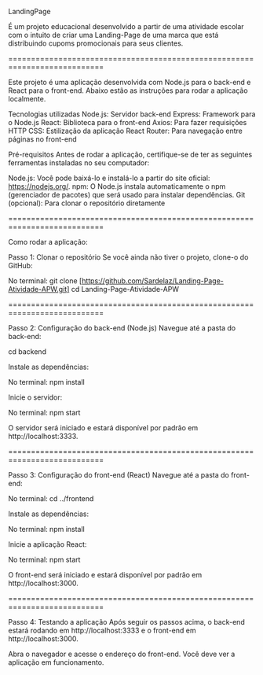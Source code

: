 LandingPage 

É um projeto educacional desenvolvido a partir de uma atividade escolar com o intuito de criar uma Landing-Page de uma marca que está distribuindo cupoms promocionais para seus clientes.

===========================================================================

Este projeto é uma aplicação desenvolvida com Node.js para o back-end e React para o front-end. Abaixo estão as instruções para rodar a aplicação localmente.

Tecnologias utilizadas
Node.js: Servidor back-end
Express: Framework para o Node.js
React: Biblioteca para o front-end
Axios: Para fazer requisições HTTP
CSS: Estilização da aplicação
React Router: Para navegação entre páginas no front-end

Pré-requisitos
Antes de rodar a aplicação, certifique-se de ter as seguintes ferramentas instaladas no seu computador:

Node.js: Você pode baixá-lo e instalá-lo a partir do site oficial: https://nodejs.org/.
npm: O Node.js instala automaticamente o npm (gerenciador de pacotes) que será usado para instalar dependências.
Git (opcional): Para clonar o repositório diretamente

===========================================================================

Como rodar a aplicação:

Passo 1: Clonar o repositório
Se você ainda não tiver o projeto, clone-o do GitHub:

No terminal:
git clone [https://github.com/Sardelaz/Landing-Page-Atividade-APW.git]
cd Landing-Page-Atividade-APW

===========================================================================

Passo 2: Configuração do back-end (Node.js)
Navegue até a pasta do back-end:

cd backend

Instale as dependências:

No terminal:
npm install

Inicie o servidor:

No terminal:
npm start

O servidor será iniciado e estará disponível por padrão em http://localhost:3333.

===========================================================================

Passo 3: Configuração do front-end (React)
Navegue até a pasta do front-end:

No terminal:
cd ../frontend

Instale as dependências:

No terminal:
npm install

Inicie a aplicação React:

No terminal:
npm start

O front-end será iniciado e estará disponível por padrão em http://localhost:3000.

===========================================================================

Passo 4: Testando a aplicação
Após seguir os passos acima, o back-end estará rodando em http://localhost:3333 e o front-end em http://localhost:3000. 

Abra o navegador e acesse o endereço do front-end. Você deve ver a aplicação em funcionamento.
